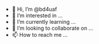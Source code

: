 - 👋 Hi, I’m @bd4uaf
- 👀 I’m interested in ...
- 🌱 I’m currently learning ...
- 💞️ I’m looking to collaborate on ...
- 📫 How to reach me ...

<!---
bd4uaf/bd4uaf is a ✨ special ✨ repository because its `README.md` (this file) appears on your GitHub profile.
You can click the Preview link to take a look at your changes.
--->
